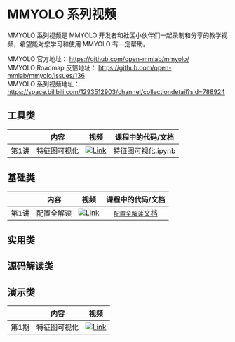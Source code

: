 # MMYOLO 系列视频

MMYOLO 系列视频是 MMYOLO 开发者和社区小伙伴们一起录制和分享的教学视频，希望能对您学习和使用 MMYOLO 有一定帮助。

MMYOLO 官方地址： https://github.com/open-mmlab/mmyolo/  
MMYOLO Roadmap 反馈地址： https://github.com/open-mmlab/mmyolo/issues/136  
MMYOLO 系列视频地址： https://space.bilibili.com/1293512903/channel/collectiondetail?sid=788924

## 工具类

|       |     内容     |                                                                          视频                                                                          |                               课程中的代码/文档                               |
| :---: | :----------: | :----------------------------------------------------------------------------------------------------------------------------------------------------: | :---------------------------------------------------------------------------: |
| 第1讲 | 特征图可视化 | [![Link](https://i2.hdslb.com/bfs/archive/480a0eb41fce26e0acb65f82a74501418eee1032.jpg@112w_63h_1c.webp)](https://www.bilibili.com/video/BV188411s7o8) | [特征图可视化.ipynb](codes/MMYOLO_tutorials/[工具类第一期]特征图可视化.ipynb) |

## 基础类

|       |    内容    |                                                                         视频                                                                          |                     课程中的代码/文档                      |
| :---: | :--------: | :---------------------------------------------------------------------------------------------------------------------------------------------------: | :--------------------------------------------------------: |
| 第1讲 | 配置全解读 | [![Link](http://i1.hdslb.com/bfs/archive/e06daf640ea39b3c0700bb4dc758f1a253f33e13.jpg@112w_63h_1c.webp)](https://www.bilibili.com/video/BV1214y157ck) | [`配置全解读`文档](https://zhuanlan.zhihu.com/p/577715188) |

## 实用类

## 源码解读类

## 演示类

|       |     内容     |                                                                         视频                                                                          |
| :---: | :----------: | :---------------------------------------------------------------------------------------------------------------------------------------------------: |
| 第1期 | 特征图可视化 | [![Link](http://i0.hdslb.com/bfs/archive/081f300c84d6556f40d984cfbe801fc0644ff449.jpg@112w_63h_1c.webp)](https://www.bilibili.com/video/BV1214y157ck) |
